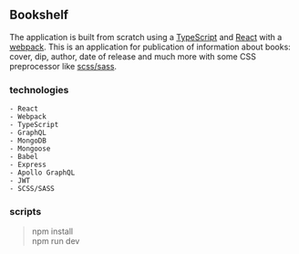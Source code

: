 ## Bookshelf
The application is built from scratch using a [TypeScript](https://www.typescriptlang.org/) and [React](https://ru.reactjs.org/) with a [webpack](https://webpack.js.org/). This is an application for publication of information about books: cover, dip, author, date of release and much more with some CSS preprocessor like [scss/sass](https://sass-lang.com/).

### technologies
    - React 
    - Webpack
    - TypeScript
    - GraphQL
    - MongoDB
    - Mongoose
    - Babel
    - Express
    - Apollo GraphQL
    - JWT
    - SCSS/SASS
### scripts

> npm install           
> npm run dev
